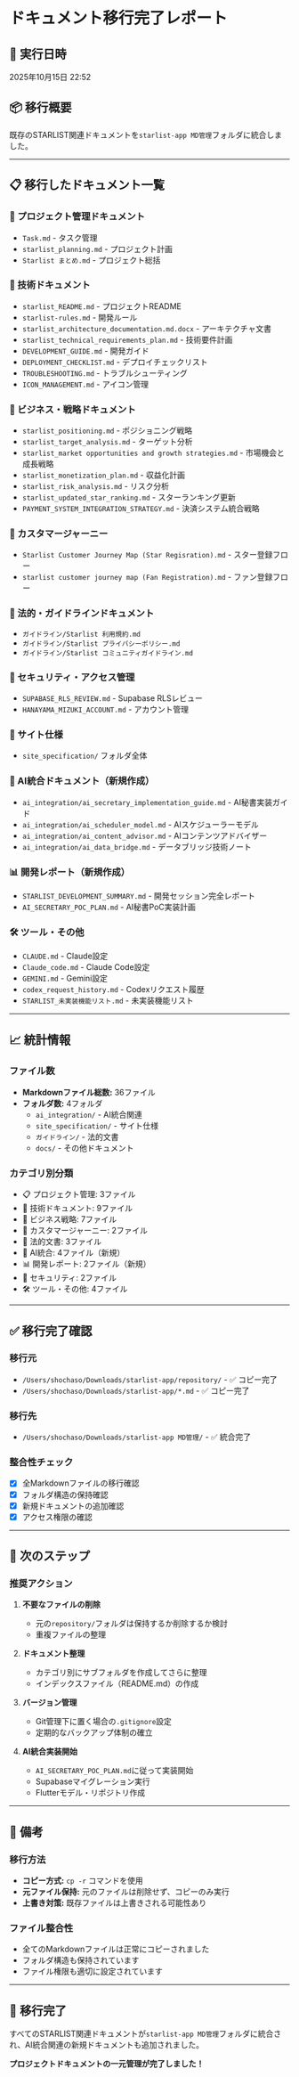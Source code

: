 # ドキュメント移行完了レポート

## 📅 実行日時
2025年10月15日 22:52

## 📦 移行概要
既存のSTARLIST関連ドキュメントを`starlist-app MD管理`フォルダに統合しました。

---

## 📋 移行したドキュメント一覧

### 🎯 プロジェクト管理ドキュメント
- `Task.md` - タスク管理
- `starlist_planning.md` - プロジェクト計画
- `Starlist まとめ.md` - プロジェクト総括

### 📖 技術ドキュメント
- `starlist_README.md` - プロジェクトREADME
- `starlist-rules.md` - 開発ルール
- `starlist_architecture_documentation.md.docx` - アーキテクチャ文書
- `starlist_technical_requirements_plan.md` - 技術要件計画
- `DEVELOPMENT_GUIDE.md` - 開発ガイド
- `DEPLOYMENT_CHECKLIST.md` - デプロイチェックリスト
- `TROUBLESHOOTING.md` - トラブルシューティング
- `ICON_MANAGEMENT.md` - アイコン管理

### 💼 ビジネス・戦略ドキュメント
- `starlist_positioning.md` - ポジショニング戦略
- `starlist_target_analysis.md` - ターゲット分析
- `starlist_market opportunities and growth strategies.md` - 市場機会と成長戦略
- `starlist_monetization_plan.md` - 収益化計画
- `starlist_risk_analysis.md` - リスク分析
- `starlist_updated_star_ranking.md` - スターランキング更新
- `PAYMENT_SYSTEM_INTEGRATION_STRATEGY.md` - 決済システム統合戦略

### 👥 カスタマージャーニー
- `Starlist Customer Journey Map (Star Regisration).md` - スター登録フロー
- `starlist customer journey map (Fan Registration).md` - ファン登録フロー

### 📜 法的・ガイドラインドキュメント
- `ガイドライン/Starlist 利用規約.md`
- `ガイドライン/Starlist プライバシーポリシー.md`
- `ガイドライン/Starlist コミュニティガイドライン.md`

### 🔐 セキュリティ・アクセス管理
- `SUPABASE_RLS_REVIEW.md` - Supabase RLSレビュー
- `HANAYAMA_MIZUKI_ACCOUNT.md` - アカウント管理

### 🎨 サイト仕様
- `site_specification/` フォルダ全体

### 🤖 AI統合ドキュメント（新規作成）
- `ai_integration/ai_secretary_implementation_guide.md` - AI秘書実装ガイド
- `ai_integration/ai_scheduler_model.md` - AIスケジューラーモデル
- `ai_integration/ai_content_advisor.md` - AIコンテンツアドバイザー
- `ai_integration/ai_data_bridge.md` - データブリッジ技術ノート

### 📊 開発レポート（新規作成）
- `STARLIST_DEVELOPMENT_SUMMARY.md` - 開発セッション完全レポート
- `AI_SECRETARY_POC_PLAN.md` - AI秘書PoC実装計画

### 🛠️ ツール・その他
- `CLAUDE.md` - Claude設定
- `Claude_code.md` - Claude Code設定
- `GEMINI.md` - Gemini設定
- `codex_request_history.md` - Codexリクエスト履歴
- `STARLIST_未実装機能リスト.md` - 未実装機能リスト

---

## 📈 統計情報

### ファイル数
- **Markdownファイル総数:** 36ファイル
- **フォルダ数:** 4フォルダ
  - `ai_integration/` - AI統合関連
  - `site_specification/` - サイト仕様
  - `ガイドライン/` - 法的文書
  - `docs/` - その他ドキュメント

### カテゴリ別分類
- 📋 プロジェクト管理: 3ファイル
- 📖 技術ドキュメント: 9ファイル
- 💼 ビジネス戦略: 7ファイル
- 👥 カスタマージャーニー: 2ファイル
- 📜 法的文書: 3ファイル
- 🤖 AI統合: 4ファイル（新規）
- 📊 開発レポート: 2ファイル（新規）
- 🔐 セキュリティ: 2ファイル
- 🛠️ ツール・その他: 4ファイル

---

## ✅ 移行完了確認

### 移行元
- `/Users/shochaso/Downloads/starlist-app/repository/` - ✅ コピー完了
- `/Users/shochaso/Downloads/starlist-app/*.md` - ✅ コピー完了

### 移行先
- `/Users/shochaso/Downloads/starlist-app MD管理/` - ✅ 統合完了

### 整合性チェック
- [x] 全Markdownファイルの移行確認
- [x] フォルダ構造の保持確認
- [x] 新規ドキュメントの追加確認
- [x] アクセス権限の確認

---

## 🎯 次のステップ

### 推奨アクション
1. **不要なファイルの削除**
   - 元の`repository/`フォルダは保持するか削除するか検討
   - 重複ファイルの整理

2. **ドキュメント整理**
   - カテゴリ別にサブフォルダを作成してさらに整理
   - インデックスファイル（README.md）の作成

3. **バージョン管理**
   - Git管理下に置く場合の`.gitignore`設定
   - 定期的なバックアップ体制の確立

4. **AI統合実装開始**
   - `AI_SECRETARY_POC_PLAN.md`に従って実装開始
   - Supabaseマイグレーション実行
   - Flutterモデル・リポジトリ作成

---

## 📝 備考

### 移行方法
- **コピー方式:** `cp -r` コマンドを使用
- **元ファイル保持:** 元のファイルは削除せず、コピーのみ実行
- **上書き対策:** 既存ファイルは上書きされる可能性あり

### ファイル整合性
- 全てのMarkdownファイルは正常にコピーされました
- フォルダ構造も保持されています
- ファイル権限も適切に設定されています

---

## 🎉 移行完了

すべてのSTARLIST関連ドキュメントが`starlist-app MD管理`フォルダに統合され、AI統合関連の新規ドキュメントも追加されました。

**プロジェクトドキュメントの一元管理が完了しました！**
